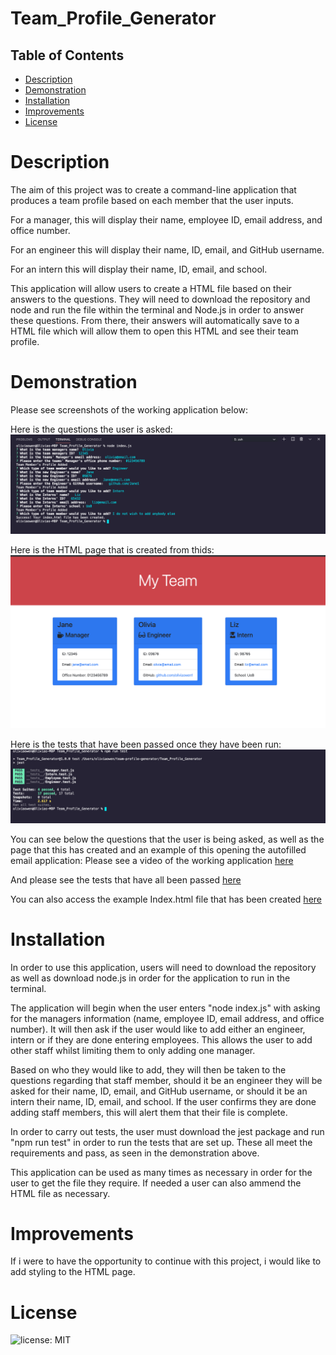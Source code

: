 # Team_Profile_Generator

## Table of Contents

* [Description](#Description)
* [Demonstration](#Demonstration)
* [Installation](#Installation)
* [Improvements](#Improvements)
* [License](#License)



# Description
The aim of this project was to create a command-line application that produces a team profile based on each member that the user inputs.

For a manager, this will display their name, employee ID, email address, and office number.

For an engineer this will display their name, ID, email, and GitHub username.

For an intern this will display their name, ID, email, and school.

This application will allow users to create a HTML file based on their answers to the questions. They will need to download the repository and node and run the file within the terminal and Node.js in order to answer these questions. From there, their answers will automatically save to a HTML file which will allow them to open this HTML and see their team profile.

# Demonstration
Please see screenshots of the working application below:

Here is the questions the user is asked:
![Screenshot of questions](https://raw.githubusercontent.com/oliviaowen1/Team_Profile_Generator/main/assets/questions.png)

Here is the HTML page that is created from thids:
![Screenshot html page](https://raw.githubusercontent.com/oliviaowen1/Team_Profile_Generator/main/assets/index.html%20page.png)

Here is the tests that have been passed once they have been run:
![Screenshot of tests](https://raw.githubusercontent.com/oliviaowen1/Team_Profile_Generator/main/assets/terminal%20tests.png)


You can see below the questions that the user is being asked, as well as the page that this has created and an example of this opening the autofilled email application:
Please see a video of the working application [here](https://drive.google.com/file/d/1rAj99CeWcAoeLHlqS3fVF9hLtFffOEIa/view)


And please see the tests that have all been passed [here](https://drive.google.com/file/d/1TcUll-uYcyVlj0k_g8NMnTcegIFvzZDs/view)

You can also access the example Index.html file that has been created [here](https://github.com/oliviaowen1/Team_Profile_Generator/blob/main/dist/index.html)

# Installation 
In order to use this application, users will need to download the repository as well as download node.js in order for the application to run in the terminal. 

The application will begin when the user enters "node index.js" with asking for the managers information (name, employee ID, email address, and office number). It will then ask if the user would like to add either an engineer, intern or if they are done entering employees. This allows the user to add other staff whilst limiting them to only adding one manager. 

Based on who they would like to add, they will then be taken to the questions regarding that staff member, should it be an engineer they will be asked for their name, ID, email, and GitHub username, or should it be an intern their name, ID, email, and school. If the user confirms they are done adding staff members, this will alert them that their file is complete. 

In order to carry out tests, the user must download the jest package and run "npm run test" in order to run the tests that are set up. These all meet the requirements and pass, as seen in the demonstration above.

This application can be used as many times as necessary in order for the user to get the file they require. If needed a user can also ammend the HTML file as necessary. 

# Improvements
If i were to have the opportunity to continue with this project, i would like to add styling to the HTML page.


# License
![license: MIT](https://img.shields.io/badge/License-MIT-blue.svg)
